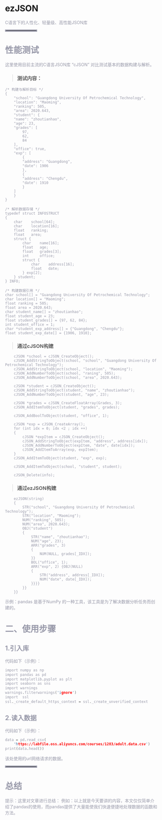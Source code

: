 
# ezJSON
<font color=#999AAA >C语言下的人性化、轻量级、高性能JSON库

<hr style=" border:solid; width:100px; height:1px;" color=#000000 size=1">

# 性能测试
<font color=#999AAA >这里使用目前主流的C语言JSON库 “cJSON” 对比测试基本的数据构建与解析。

> ### 测试内容：
```
/* 构建与解析目标 */
{
    "school": "Guangdong University Of Petrochemical Technology",
    "location": "Maoming",
    "ranking": 505,
    "area": 2020.643,
    "student": {
	"name": "zhoutianhao",
	"age": 23,
	"grades": [
	    97,
	    62,
	    84
	],
	"office": true,
	"exp": [
	    {
		"address": "Guangdong",
		"date": 1906
	    },
	    {
		"address": "Chengdu",
		"date": 1910
	    }
	]
    }
}

/* 解析数据存储 */
typedef struct INFOSTRUCT 
{
    char    school[64];
    char    location[16];
    float   ranking;
    float   area;
    struct {
        char    name[16];
        float   age;
        float   grades[3];
        int     office;
        struct {
            char    address[16];
            float   date;
        } exp[2];
    } student;
} INFO;

/* 构建数据引用 */
char school[] = "Guangdong University Of Petrochemical Technology";
char location[] = "Maoming";
float ranking = 505;
float area = 2020.643;
char student_name[] = "zhoutianhao";
float student_age = 23;
float student_grades[] = {97, 62, 84};
int student_office = 1;
char *student_exp_address[] = {"Guangdong", "Chengdu"};
float student_exp_date[] = {1906, 1910};

```

>### 通过cJSON构建
```
    cJSON *school = cJSON_CreateObject();
    cJSON_AddStringToObject(school, "school", "Guangdong University Of Petrochemical Technology");
    cJSON_AddStringToObject(school, "location", "Maoming");
    cJSON_AddNumberToObject(school, "raning", 505);
    cJSON_AddNumberToObject(school, "area", 2020.643);

    cJSON *student = cJSON_CreateObject();
    cJSON_AddStringToObject(student, "name", "zhoutianhao");
    cJSON_AddNumberToObject(student, "age", 23);

    cJSON *grades = cJSON_CreateFloatArray(Grades, 3);
    cJSON_AddItemToObject(student, "grades", grades);
    
    cJSON_AddBoolToObject(student, "office", 1);

    cJSON *exp = cJSON_CreateArray();
    for (int idx = 0; idx <2 ; idx ++) 
    {
        cJSON *expItem = cJSON_CreateObject();
        cJSON_AddStringToObject(expItem, "address", address[idx]);
        cJSON_AddNumberToObject(expItem, "date", date[idx]);
        cJSON_AddItemToArray(exp, expItem);
    }
    cJSON_AddItemToObject(student, "exp", exp);

    cJSON_AddItemToObject(school, "student", student);
        
    cJSON_Delete(info);
```

>### 通过ezJSON构建

```
	ezJSON(string)
	{
	    STR("school", "Guangdong University Of Petrochemical Technology");
	    STR("location", "Maoming");
	    NUM("ranking", 505);
	    NUM("area", 2020.643);
	    OBJ("student")
	    {
	        STR("name", "zhoutianhao");
	        NUM("age", 23);
	        ARR("grades", 3)
	        {
	            NUM(NULL, grades[_IDX]);
	        }}
	        BOL("office", 1);
	        ARR("exp", 2) {OBJ(NULL)
	        {
	            STR("address", address[_IDX]);
	            NUM("date", date[_IDX]);
	        }}}}
	    }}
	}}
```




<font color=#999AAA >示例：pandas 是基于NumPy 的一种工具，该工具是为了解决数据分析任务而创建的。



# 二、使用步骤
## 1.引入库


<font color=#999AAA >代码如下（示例）：



```c
import numpy as np
import pandas as pd
import matplotlib.pyplot as plt
import seaborn as sns
import warnings
warnings.filterwarnings('ignore')
import  ssl
ssl._create_default_https_context = ssl._create_unverified_context
```

## 2.读入数据

<font color=#999AAA >代码如下（示例）：



```c
data = pd.read_csv(
    'https://labfile.oss.aliyuncs.com/courses/1283/adult.data.csv')
print(data.head())
```



<font color=#999AAA >该处使用的url网络请求的数据。

<hr style=" border:solid; width:100px; height:1px;" color=#000000 size=1">

# 总结
<font color=#999AAA >提示：这里对文章进行总结：
例如：以上就是今天要讲的内容，本文仅仅简单介绍了pandas的使用，而pandas提供了大量能使我们快速便捷地处理数据的函数和方法。
